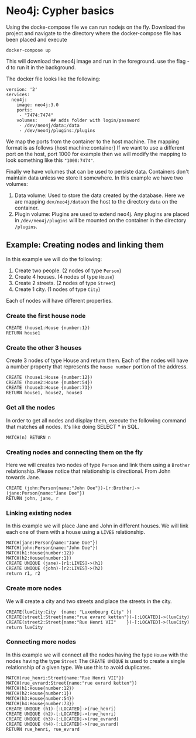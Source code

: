 # Neo4j: Cypher basics #

Using the docke-compose file we can run nodejs on the fly. Download the project and navigate to the directory where the docker-compose file has been placed and execute
```
docker-compose up
```
This will download the neo4j image and run in the foreground. use the flag -d to run it in the background.

The docker file looks like the following:
```
version: '2'
services:
  neo4j:
    image: neo4j:3.0
    ports:
     - "7474:7474"
    volumes:     ## adds folder with login/password
     - /dev/neo4j/data:/data
     - /dev/neo4j/plugins:/plugins   
```
We map the ports from the container to the host machine. The mapping format is as follows {host machine:container}
If we want to use a different port on the host, port 1000 for example then we will modify the mapping to look something like this
`"1000:7474"`.

Finally we have volumes that can be used to persiste data. Containers don't maintain data unless we store it somewhere. 
In this example we have two volumes:
1. Data volume: Used to store the data created by the database. Here we are mapping `dev/neo4j/data`on the host to the directory `data` on the container.
2. Plugin volume: Plugins are used to extend neo4j. Any plugins are placed in `/dev/neo4j/plugins` will be mounted on the container in the directory `/plugins`.

## Example: Creating nodes and linking them ##
In this example we will do the following:
1. Create two people. (2 nodes of type `Person`)
2. Create 4 houses. (4 nodes of type `House`)
3. Create 2 streets. (2 nodes of type `Street`)
4. Create 1 city. (1 nodes of type `City`)

Each of nodes will have different properties.

### Create the first house node ###

```
CREATE (house1:House {number:1})
RETURN house1
```

### Create the other 3 houses ###
Create 3 nodes of type House and return them. Each of the nodes will have a number property that represents the `house number` portion of the address.
```
CREATE (house1:House {number:12})
CREATE (house2:House {number:54})
CREATE (house3:House {number:73})
RETURN house1, house2, house3
```

### Get all the nodes ###

In order to get all nodes and display them, execute the following command that matches all nodes. It's like doing SELECT * in SQL.
```
MATCH(n) RETURN n
```

### Creating nodes and connecting them on the fly ###
Here we will creates two nodes of type `Person` and link them using a `Brother` relationship. Please notice that relationship is directional. From John towards Jane.
```
CREATE (john:Person{name:"John Doe"})-[r:Brother]->(jane:Person{name:"Jane Doe"})
RETURN john, jane, r
```

### Linking existing nodes ###
In this example we will place Jane and John in different houses. We will link each one of them with a house using a `LIVES` relationship.
```
MATCH(jane:Person{name:"Jane Doe"})
MATCH(john:Person{name:"John Doe"})
MATCH(h1:House{number:12})
MATCH(h2:House{number:1})
CREATE UNIQUE (jane)-[r1:LIVES]->(h1)
CREATE UNIQUE (john)-[r2:LIVES]->(h2)
return r1, r2
```
### Create more nodes ###
We will create a city and two streets and place the streets in the city.
```
CREATE(luxCity:City  {name: "Luxembourg City" })
CREATE(street1:Street{name:"rue evrard ketten"})-[:LOCATED]->(luxCity)
CREATE(street2:Street{name:"Rue Henri VII"    })-[:LOCATED]->(luxCity)
return luxCity
```

### Connecting more nodes ###
In this example we will connect all the nodes having the type `House` with the nodes having the type `Street`
The `CREATE UNIQUE` is used to create a single relationship of a given type. We use this to avoid duplicates.
```
MATCH(rue_henri:Street{name:"Rue Henri VII"}) 
MATCH(rue_evrard:Street{name:"rue evrard ketten"}) 
MATCH(h1:House{number:12})
MATCH(h2:House{number:1})
MATCH(h3:House{number:54})
MATCH(h4:House{number:73})
CREATE UNIQUE (h1)-[:LOCATED]->(rue_henri)
CREATE UNIQUE (h2)-[:LOCATED]->(rue_henri)
CREATE UNIQUE (h3)-[:LOCATED]->(rue_evrard)
CREATE UNIQUE (h4)-[:LOCATED]->(rue_evrard)
RETURN rue_henri, rue_evrard
```
